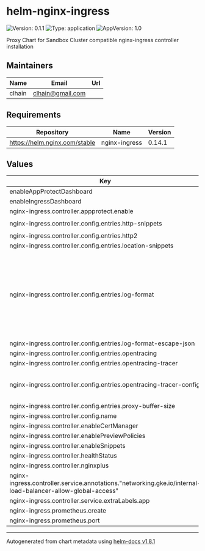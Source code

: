 # helm-nginx-ingress

![Version: 0.1.1](https://img.shields.io/badge/Version-0.1.1-informational?style=flat-square) ![Type: application](https://img.shields.io/badge/Type-application-informational?style=flat-square) ![AppVersion: 1.0](https://img.shields.io/badge/AppVersion-1.0-informational?style=flat-square)

Proxy Chart for Sandbox Cluster compatible nginx-ingress controller installation

## Maintainers

| Name | Email | Url |
| ---- | ------ | --- |
| clhain | <clhain@gmail.com> |  |

## Requirements

| Repository | Name | Version |
|------------|------|---------|
| https://helm.nginx.com/stable | nginx-ingress | 0.14.1 |

## Values

| Key | Type | Default | Description |
|-----|------|---------|-------------|
| enableAppProtectDashboard | bool | `false` |  |
| enableIngressDashboard | bool | `true` |  |
| nginx-ingress.controller.appprotect.enable | bool | `false` |  |
| nginx-ingress.controller.config.entries.http-snippets | string | `"map $http_cookie $session_id_header {\n  default \"\";\n  \"~*shop_session-id=(?<variable>[^;]+)\" \"$variable\";\n}\n"` |  |
| nginx-ingress.controller.config.entries.http2 | string | `"true"` |  |
| nginx-ingress.controller.config.entries.location-snippets | string | `"opentracing_propagate_context;"` |  |
| nginx-ingress.controller.config.entries.log-format | string | `"{\"timestamp\": \"$time_iso8601\", \"host\": \"$host\", \"uri\": \"$request_uri\", \"upstreamStatus\": \"$upstream_status\", \"upstreamAddr\": \"$upstream_addr\",\n\"requestMethod\": \"$request_method\", \"requestUrl\": \"$host$request_uri\", \"status\": $status, \"requestSize\":\n\"$request_length\", \"responseSize\": \"$upstream_response_length\", \"userAgent\": \"$http_user_agent\", \"xff\": \"$http_x_forwarded_for\", \"xfh\": \"$http_x_forwarded_host\", \"xfp\": \"$http_x_forwarded_proto\",\n\"remoteIp\": \"$remote_addr\", \"referer\": \"$http_referer\", \"latency\": \"$upstream_response_time\",\n\"protocol\":\"$server_protocol\", \"requestTime\": \"$request_time\", \"upstreamConnectTime\": \"$upstream_connect_time\",\n\"upstreamHeaderTime\":\"$upstream_header_time\", \"upstreamResponseTime\": \"$upstream_response_time\", \"traceParent\": \"$opentracing_context_traceparent\"}\n"` |  |
| nginx-ingress.controller.config.entries.log-format-escape-json | string | `"true"` |  |
| nginx-ingress.controller.config.entries.opentracing | string | `"true"` |  |
| nginx-ingress.controller.config.entries.opentracing-tracer | string | `"/usr/local/lib/libjaegertracing_plugin.so"` |  |
| nginx-ingress.controller.config.entries.opentracing-tracer-config | string | `"{\"service_name\": \"nginx-ingress\",\"diabled\": false,\"propagation_format\": \"w3c\",\"reporter\": {\"logSpans\": true,\"endpoint\": \"http://otc-collector.opentelemetry-operator.svc:14268/api/traces\"},\"sampler\": {\"type\": \"const\",\"param\": \"1\"}}"` |  |
| nginx-ingress.controller.config.entries.proxy-buffer-size | string | `"8k"` |  |
| nginx-ingress.controller.config.name | string | `"nginx-config"` |  |
| nginx-ingress.controller.enableCertManager | bool | `true` |  |
| nginx-ingress.controller.enablePreviewPolicies | bool | `true` |  |
| nginx-ingress.controller.enableSnippets | bool | `true` |  |
| nginx-ingress.controller.healthStatus | bool | `true` |  |
| nginx-ingress.controller.nginxplus | bool | `false` |  |
| nginx-ingress.controller.service.annotations."networking.gke.io/internal-load-balancer-allow-global-access" | string | `"true"` |  |
| nginx-ingress.controller.service.extraLabels.app | string | `"kic-nginx-ingress"` |  |
| nginx-ingress.prometheus.create | bool | `true` |  |
| nginx-ingress.prometheus.port | int | `9113` |  |

----------------------------------------------
Autogenerated from chart metadata using [helm-docs v1.8.1](https://github.com/norwoodj/helm-docs/releases/v1.8.1)
